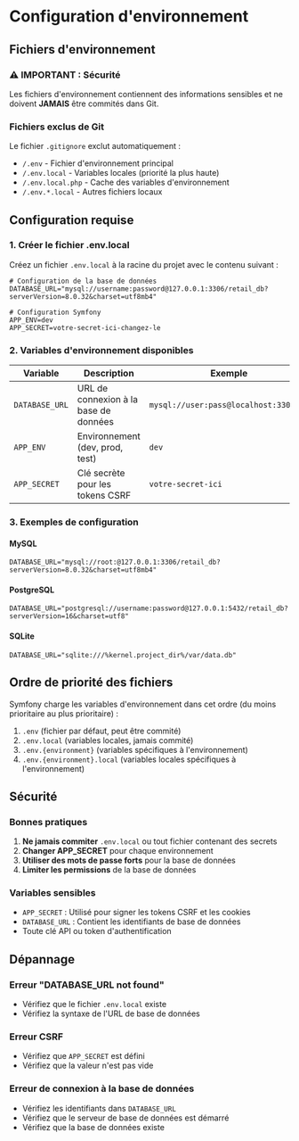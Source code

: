 # Configuration d'environnement

## Fichiers d'environnement

### ⚠️ IMPORTANT : Sécurité

Les fichiers d'environnement contiennent des informations sensibles et ne doivent **JAMAIS** être commités dans Git.

### Fichiers exclus de Git

Le fichier `.gitignore` exclut automatiquement :
- `/.env` - Fichier d'environnement principal
- `/.env.local` - Variables locales (priorité la plus haute)
- `/.env.local.php` - Cache des variables d'environnement
- `/.env.*.local` - Autres fichiers locaux

## Configuration requise

### 1. Créer le fichier .env.local

Créez un fichier `.env.local` à la racine du projet avec le contenu suivant :

```env
# Configuration de la base de données
DATABASE_URL="mysql://username:password@127.0.0.1:3306/retail_db?serverVersion=8.0.32&charset=utf8mb4"

# Configuration Symfony
APP_ENV=dev
APP_SECRET=votre-secret-ici-changez-le
```

### 2. Variables d'environnement disponibles

| Variable | Description | Exemple |
|----------|-------------|---------|
| `DATABASE_URL` | URL de connexion à la base de données | `mysql://user:pass@localhost:3306/db` |
| `APP_ENV` | Environnement (dev, prod, test) | `dev` |
| `APP_SECRET` | Clé secrète pour les tokens CSRF | `votre-secret-ici` |

### 3. Exemples de configuration

#### MySQL
```env
DATABASE_URL="mysql://root:@127.0.0.1:3306/retail_db?serverVersion=8.0.32&charset=utf8mb4"
```

#### PostgreSQL
```env
DATABASE_URL="postgresql://username:password@127.0.0.1:5432/retail_db?serverVersion=16&charset=utf8"
```

#### SQLite
```env
DATABASE_URL="sqlite:///%kernel.project_dir%/var/data.db"
```

## Ordre de priorité des fichiers

Symfony charge les variables d'environnement dans cet ordre (du moins prioritaire au plus prioritaire) :

1. `.env` (fichier par défaut, peut être commité)
2. `.env.local` (variables locales, jamais commité)
3. `.env.{environment}` (variables spécifiques à l'environnement)
4. `.env.{environment}.local` (variables locales spécifiques à l'environnement)

## Sécurité

### Bonnes pratiques

1. **Ne jamais commiter** `.env.local` ou tout fichier contenant des secrets
2. **Changer APP_SECRET** pour chaque environnement
3. **Utiliser des mots de passe forts** pour la base de données
4. **Limiter les permissions** de la base de données

### Variables sensibles

- `APP_SECRET` : Utilisé pour signer les tokens CSRF et les cookies
- `DATABASE_URL` : Contient les identifiants de base de données
- Toute clé API ou token d'authentification

## Dépannage

### Erreur "DATABASE_URL not found"
- Vérifiez que le fichier `.env.local` existe
- Vérifiez la syntaxe de l'URL de base de données

### Erreur CSRF
- Vérifiez que `APP_SECRET` est défini
- Vérifiez que la valeur n'est pas vide

### Erreur de connexion à la base de données
- Vérifiez les identifiants dans `DATABASE_URL`
- Vérifiez que le serveur de base de données est démarré
- Vérifiez que la base de données existe
